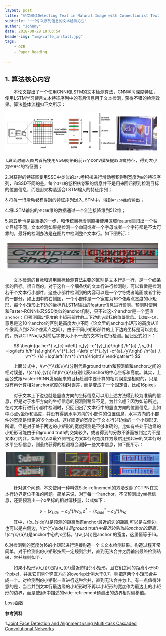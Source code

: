 ```yaml
---
layout: post
title: "论文阅读Detecting Text in Natural Image with Connectionist Text Proposal Network"
subtitle: "一个引入序列信息的文本检测方法"
author: "Johnny"
date: 2018-08-28 18:03:54
header-img: "img/caffe_install.jpg"
tags: 
    - OCR
    - Paper Reading
    
---
```


## 1. 算法核心内容  ##

&#160; &#160; &#160; &#160;本论文提出了一个使用CNN和LSTM的文本检测算法，CNN学习深度特征，使用LSTM学习使用文本特征序列中的有用信息用于文本检测，获得不错的检测效果。算法整体流程如下文所示：

![java-javascript](/img/in-post/paper-ctpn/architecture.png)


1.算法对输入图片首先使用VGG网络的前五个conv模块提取深度特征，得到大小为`W*H*C`的特征图；

2.对获得的特征图使用SSD中类似的`3*3`卷积核进行滑动卷积得到宽度为`W`的特征序列，和SSD不同的是，每个`3*3`的卷积核卷积的信息并不是用来回归得到检测目标的位置信息，而是用来构造适合LSTM输入的特征序列；

3.将每一行滑动卷积得到的特征序列送入LSTM中，得到`W*256`维的输出；

4.将LSTM输出的`W*256`维的数据通过一个全连接降维到512维；

5.第五步也是最重要的一步，和传统目标检测直接使用区域feature回归出一个独立目标不同，文本检测如果是检测一个单词或者一个字母或者一个字符都是不太可靠的，最好的检测办法是在图片中检测整个文本行。如下图所示：

![java-javascript](/img/in-post/paper-ctpn/difference.png)

&#160; &#160; &#160; &#160;文本检测的目标和通用目标检测算法主要的区别是文本行是一行，是一个细条状的目标。很自然的，对于这样一个细条状的文本行进行检测时，可以看做是检测若干个文本行小部件，这些小部件检测到的内容可以是一个字符或者笔画或者字符的一部分，如上图中的右侧图，一个小部件是一个宽度为16个像素点宽度的小矩形，每个小矩形上下边的坐标靠LSTM输出的feature信息进行预测。预测时使用和Faster-RCNN以及SSD类似的anchor机制，只不过这`k`个anchor是一个竖直anchor：只预测固定宽度的小矩形部件的上下边的y坐标的位置信息。比如`k=10`，意思是这10个anchor的区别是高度大小不同（论文里的anchor小矩形的高度从11个像素点到273个像素点之间）。由于不同小矩形部件的上下边的坐标是可以变化的，所以CTPN可以对前后字符大小不一致的文本行进行检测。回归公式如下：

$$ \begin{gather*}
v_{c} =\left( c_{y} -c^{y}_{a}\right) /h^{a} ,\ y_{h} =log\left( h/h^{a}\right)\\
v^{*}_{c} =\left( c^{*}_{y} -c^{a}_{y}\right) /h^{a} ,\ v^{*}_{h} =log\left( h^{*} /h^{a}\right)\\
\end{gather*} $$

&#160; &#160; &#160; &#160;上面公式中，\\(v^{*}\\)和\\(v\\)分别代表ground truth和预测值和anchor之间的相对误差，\\(c^{a}_{y}\\)和\\(h^{a}\\)分别代表anchor的中心坐标和高度。其实，上面公式跟Faster-RCNN发展起来的目标检测中要计算的相对误差是相似的，只是没有再计算相对anchor宽度的相对误差，而是变成了一个固定值，比如16pixel。

&#160; &#160; &#160; &#160;对于文本上下边也就是竖直方向的坐标信息可以用上述方法得到较为准确的信息，但是对于水平方向的坐标信息的预测则稍显不足。为什么呢？因为如前所述，在对文本行进行小部件检测时，只回归出了文本行中的竖直方向的位置信息，比如中心点y坐标和高度，并没有得到水平方向的小部件的位置信息，水平方向的小部件的宽度是恒定的16个pixel。这样固定的宽度对于文本行非边缘的一个小矩形无所谓，但是对于处于两边的小矩形的宽度预测是不够准确的，比如有些处于边缘的小矩形可能由于和ground truth的交集较少，或者得到的分数不够而被判定为不是文本行内容。如果仅仅以最外侧判定为文本行的宽度作为最后连接起来的文本行的水平坐标信息，则最终获得的检测框会漏掉一些文本信息，如下图所示：

![java-javascript](/img/in-post/paper-ctpn/side.png)

&#160; &#160; &#160; &#160;针对这个问题，本文使用一种叫做Side-refinement的方法改善了CTPN在文本行边界定位不准的问题。简单来说，对于每一个anchor，不仅预测出y坐标信息，还要预测出一个x坐标的相对偏移量，公式如下：

$$ \begin{equation*}
o=\left( x_{side} \ -c^{x}_{a}\right) /w_{a} ,\ o^{*} =\left( x^{*}_{side} -c^{x}_{a}\right) /w_{a}
\end{equation*} $$

&#160; &#160; &#160; &#160;其中，\\(x_{side}\\)是预测的距离当前anchor最近的边的距离,可以是左侧边，也可以是右侧边，\\(x^{*}_{side}\\)是ground truth中最近边到当前anchor的距离，\\(c^{x}_{a}\\)是anchor中心的x坐标，\\(w_{a}\\)是anchor 的宽度，这里恒等于16。

6.对检测到的宽度为16的小矩形进行连接构造一个长文本检测结果。构造过程非常简单，对于检测出的小矩形按照一定规则合并，直到无法合并之后输出最终检测结果，合并规则如下：

&#160; &#160; &#160; &#160;如果小矩形\\(b_{j}\\)是\\(b_{i}\\)最近的相邻小矩形，且它们之间的距离小于50个pixel，并且它们两个竖直方向的overlap比例大于0.7，则把这两个小矩形合并成一个。对检测到的小矩形一直进行这种合并，直到无法合并为止。有一点值得注意的是，当合并到文本行最边缘的小矩形时不再以小矩形的宽度作为最边上的小矩形的边界，而是使用5中描述的side-refinement预测出的边界相对偏移值。

Loss函数





**参考资料**


 1.[Joint Face Detection and Alignment using Multi-task Cascaded Convolutional Networks][1]

 


  [1]: https://kpzhang93.github.io/MTCNN_face_detection_alignment/paper/spl.pdf